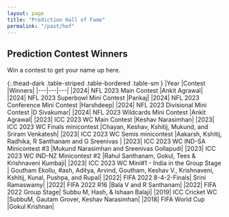 ```yaml
---
layout: page
title: "Prediction Hall of Fame"
permalink: "/past/hof"
---
```


## Prediction Contest Winners

Win a contest to get your name up here.

{:.thead-dark .table-striped .table-bordered .table-sm }
|Year	|Contest	|Winners|
|---|---|---|
|2024|	NFL 2023 Main Contest	|Ankit Agrawal|
|2024|	NFL 2023 Superbowl Mini Contest	|Pankaj|
|2024|	NFL 2023 Conference Mini Contest	|Harshdeep|
|2024|	NFL 2023 Divisional Mini Contest	|D Sivakumar|
|2024|	NFL 2023 Wildcards Mini Contest	|Ankit Agrawal|
|2023|	ICC 2023 WC Main Contest	|Keshav Narasimhan|
|2023|	ICC 2023 WC Finals minicontest	|Chayan, Keshav, Kshitij, Mukund, and Sriram Venkatesh|
|2023|	ICC 2023 WC Semis minicontest	|Aakarsh, Kshitij, Radhika, R Santhanam and G Sreenivas |
|2023|	ICC 2023 WC IND-SA Minicontest #3	|Mukund Narasimhan and Sreenivas Gollapudi|
|2023|	ICC 2023 WC IND-NZ Minicontest #2	|Rahul Santhanam, Gokul, Tees & Krishnaveni Kumbaji|
|2023|	ICC 2023 WC Mini#1 - India in the Group Stage	| Goutham Ekollu, #ash, Aditya, Arvind, Goutham, Keshav V., Krishnaveni, Kshitij, Kunal, Pushpa, and Rupal|
|2022|	FIFA 2022 8-4-2-Finals|	Srini Ramaswamy|
|2022|	FIFA 2022 R16	|Bala V and R Santhanam|
|2022|	FIFA 2022 Group Stage|	Subbu M, Hash, & Ishaan Balaji|
|2019|	ICC Cricket WC	|SubbuM, Gautam Grover, Keshav Narasimhan|
|2018|	FIFA World Cup	|Gokul Krishnan|

